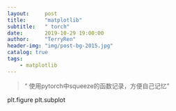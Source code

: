 ```yaml
---
layout:     post
title:      "matplotlib"
subtitle:   " torch"
date:       2019-10-29 19:00:00
author:     "TerryRen"
header-img: "img/post-bg-2015.jpg"
catalog: true
tags:
    - matplotlib
---
```


> “ 使用pytorch中squeeze的函数记录，方便自己记忆”

plt.figure
plt.subplot



